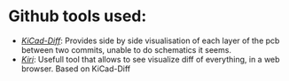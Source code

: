 # Github tools used:
- *[KiCad-Diff](https://github.com/Gasman2014/KiCad-Diff)*: Provides side by side visualisation of each layer of the pcb between two commits, unable to do schematics it seems.
- *[Kiri](https://github.com/leoheck/kiri)*: Usefull tool that allows to see visualize diff of everything, in a web browser. Based on KiCad-Diff
